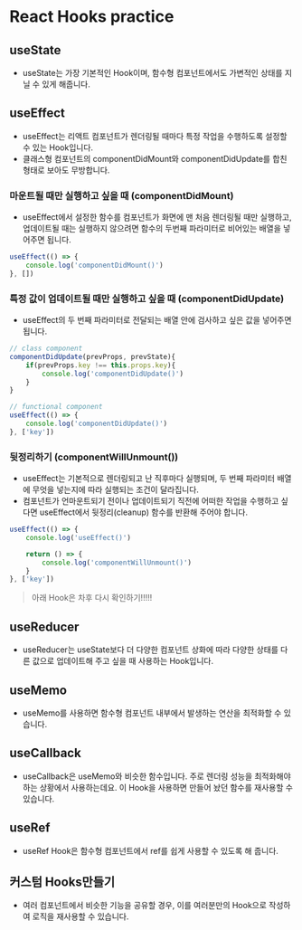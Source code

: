 # React Hooks practice

## useState
- useState는 가장 기본적인 Hook이며, 함수형 컴포넌트에서도 가변적인 상태를 지닐 수 있게 해줍니다.

## useEffect
- useEffect는 리액트 컴포넌트가 렌더링될 때마다 특정 작업을 수행하도록 설정할 수 있는 Hook입니다.
- 클래스형 컴포넌트의 componentDidMount와 componentDidUpdate를 합친 형태로 보아도 무방합니다.

### 마운트될 때만 실행하고 싶을 때 (componentDidMount)
- useEffect에서 설정한 함수를 컴포넌트가 화면에 맨 처음 렌더링될 때만 실행하고, 업데이트될 때는 실행하지 않으려면 함수의 두번째 파라미터로 비어있는 배열을 넣어주면 됩니다.
~~~js
useEffect(() => {
    console.log('componentDidMount()')
}, [])
~~~

### 특정 값이 업데이트될 때만 실행하고 싶을 때 (componentDidUpdate)
- useEffect의 두 번째 파라미터로 전달되는 배열 안에 검사하고 싶은 값을 넣어주면 됩니다.
~~~js
// class component
componentDidUpdate(prevProps, prevState){
    if(prevProps.key !== this.props.key){
        console.log('componentDidUpdate()')
    }
}

// functional component
useEffect(() => {
    console.log('componentDidUpdate()')
}, ['key'])
~~~

### 뒷정리하기 (componentWillUnmount())
- useEffect는 기본적으로 렌더링되고 난 직후마다 실행되며, 두 번째 파라미터 배열에 무엇을 넣는지에 따라 실행되는 조건이 달라집니다.
- 컴포넌트가 언마운트되기 전이나 업데이트되기 직전에 어떠한 작업을 수행하고 싶다면 useEffect에서 뒷정리(cleanup) 함수를 반환해 주어야 합니다.
~~~js
useEffect(() => {
    console.log('useEffect()')

    return () => {
        console.log('componentWillUnmount()')
    }
}, ['key'])
~~~


> 아래 Hook은 차후 다시 확인하기!!!!!

## useReducer
- useReducer는 useState보다 더 다양한 컴포넌트 상화에 따라 다양한 상태를 다른 값으로 업데이트해 주고 싶을 때 사용하는 Hook입니다.

## useMemo
- useMemo를 사용하면 함수형 컴포넌트 내부에서 발생하는 연산을 최적화할 수 있습니다.

## useCallback
- useCallback은 useMemo와 비슷한 함수입니다. 주로 렌더링 성능을 최적화해야 하는 상황에서 사용하는데요. 이 Hook을 사용하면 만들어 놨던 함수를 재사용할 수 있습니다.

## useRef
- useRef Hook은 함수형 컴포넌트에서 ref를 쉽게 사용할 수 있도록 해 줍니다.

## 커스텀 Hooks만들기
- 여러 컴포넌트에서 비슷한 기능을 공유할 경우, 이를 여러분만의 Hook으로 작성하여 로직을 재사용할 수 있습니다.
